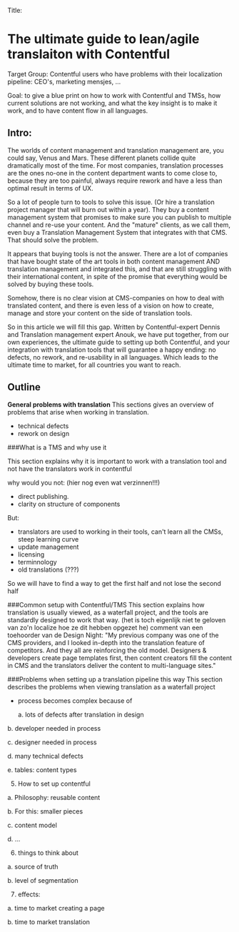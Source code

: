 Title: 
# The ultimate guide to lean/agile translaiton with Contentful

Target Group: Contentful users who have problems with their localization pipeline: CEO's, marketing mensjes, ...

Goal: to give a blue print on how to work with Contentful and TMSs, how current solutions are not working, and what the key insight is to make it work, and to have content flow in all languages. 

## Intro:
The worlds of content management and translation management are, you could say, Venus and Mars. These different planets collide quite dramatically most of the time. For most companies, translation processes are the ones no-one in the content department wants to come close to, because they are too painful, always require rework and have a less than optimal result in terms of UX. 

So a lot of people turn to tools to solve this issue. (Or hire a translation project manager that will burn out within a year). They buy a content management system that promises to make sure you can publish to multiple channel and re-use your content. And the "mature" clients, as we call them, even buy a Translation Management System that integrates with that CMS. That should solve the problem. 

It appears that buying tools is not the answer. There are a lot of companies that have bought state of the art tools in both content management AND translation management and integrated this, and that are still struggling with their international content, in spite of the promise that everything would be solved by buying these tools. 

Somehow, there is no clear vision at CMS-companies on how to deal with translated content, and there is even less of a vision on how to create, manage and store your content on the side of translation tools. 

So in this article we will fill this gap. Written by Contentful-expert Dennis and Translation management expert Anouk, we have put together, from our own experiences, the ultimate guide to setting up both Contentful, and your integration with translation tools that will guarantee a happy ending: no defects, no rework, and re-usability in all languages. Which leads to the ultimate time to market, for all countries you want to reach.  

## Outline

**General problems with translation**
This sections gives an overview of problems that arise when working in translation. 

- technical defects 
- rework on design 

###What is a TMS and why use it

This section explains why it is important to work with a translation tool and not have the translators work in contentful

why would you not: (hier nog even wat verzinnen!!!)
- direct publishing. 
- clarity on structure of components

But: 
- translators are used to working in their tools, can't learn all the CMSs, steep learning curve
- update management
- licensing
- terminnology
- old translations (???)

So we will have to find a way to get the first half and not lose the second half

###Common setup with Contentful/TMS
This section explains how translation is usually viewed, as a waterfall project, and the tools are standardly designed to work that way.
(het is toch eigenlijk niet te geloven van zo'n localize hoe ze dit hebben opgezet he)
comment van een toehoorder van de Design Night: "My previous company was one of the CMS providers, and I looked in-depth into the translation feature of competitors. And they all are reinforcing the old model. Designers & developers create page templates first, then content creators fill the content in CMS and the translators deliver the content to multi-language sites."

###Problems when setting up a translation pipeline this way
This section describes the problems when viewing translation as a waterfall project

- process becomes complex because of 


  a. lots of defects after translation in design

b. developer needed in process

c. designer needed in process

d. many technical defects

e. tables: content types

5. How to set up contentful

a. Philosophy: reusable content

b. For this: smaller pieces

c. content model

d. ...
  
6. things to think about

a. source of truth 

b. level of segmentation


7. effects: 

a. time to market creating a page

b. time to market translation
  
